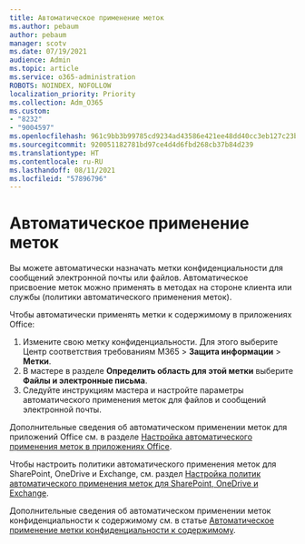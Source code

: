 ```yaml
---
title: Автоматическое применение меток
ms.author: pebaum
author: pebaum
manager: scotv
ms.date: 07/19/2021
audience: Admin
ms.topic: article
ms.service: o365-administration
ROBOTS: NOINDEX, NOFOLLOW
localization_priority: Priority
ms.collection: Adm_O365
ms.custom:
- "8232"
- "9004597"
ms.openlocfilehash: 961c9bb3b99785cd9234ad43586e421ee48dd40cc3eb127c23bb2a3f74dcd890
ms.sourcegitcommit: 920051182781bd97ce4d4d6fbd268cb37b84d239
ms.translationtype: HT
ms.contentlocale: ru-RU
ms.lasthandoff: 08/11/2021
ms.locfileid: "57896796"
---
```

# <a name="auto-apply-labeling"></a>Автоматическое применение меток

Вы можете автоматически назначать метки конфиденциальности для сообщений электронной почты или файлов. Автоматическое присвоение меток можно применять в методах на стороне клиента или службы (политики автоматического применения меток).

Чтобы автоматически применять метки к содержимому в приложениях Office: 

1. Измените свою метку конфиденциальности. Для этого выберите Центр соответствия требованиям M365 > **Защита информации** > **Метки**. 
1. В мастере в разделе **Определить область для этой метки** выберите **Файлы и электронные письма**. 
1. Следуйте инструкциям мастера и настройте параметры автоматического применения меток для файлов и сообщений электронной почты. 

Дополнительные сведения об автоматическом применении меток для приложений Office см. в разделе [Настройка автоматического применения меток в приложениях Office](https://docs.microsoft.com/microsoft-365/compliance/apply-sensitivity-label-automatically#how-to-configure-auto-labeling-for-office-apps).

Чтобы настроить политики автоматического применения меток для SharePoint, OneDrive и Exchange, см. раздел [Настройка политик автоматического применения меток для SharePoint, OneDrive и Exchange](https://go.microsoft.com/fwlink/?linkid=2148841).

Дополнительные сведения об автоматическом применении меток конфиденциальности к содержимому см. в статье [Автоматическое применение метки конфиденциальности к содержимому](https://docs.microsoft.com/microsoft-365/compliance/apply-sensitivity-label-automatically).